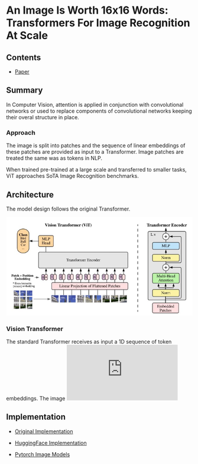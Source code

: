 # An Image Is Worth 16x16 Words: Transformers For Image Recognition At Scale

## Contents

* [Paper](Paper.pdf)


## Summary 

In Computer Vision, attention is applied in conjunction with convolutional networks or used to replace components of convolutional networks keeping their overal structure in place.

### Approach

The image is split into patches and the sequence of linear embeddings of these patches are provided as input to a Transformer. Image patches are treated the same was as tokens in NLP. 

When trained pre-trained at a large scale and transferred to smaller tasks, ViT approaches SoTA Image Recognition benchmarks.

## Architecture

The model design follows the original Transformer.

![Layout](assets/Architecture.jpg)

### Vision Transformer

The standard Transformer receives as input a 1D sequence of token embeddings. The image ![image](https://latex.codecogs.com/png.latex?%5Cbg_white%20x%20%5Cin%20%5Cmathbb%7BR%7D%5E%7BH%20%5Ctimes%20W%20%5Ctimes%20C%7D) 




## Implementation

* [Original Implementation](https://github.com/google-research/vision_transformer)

* [HuggingFace Implementation](https://github.com/huggingface/transformers)

* [Pytorch Image Models](https://github.com/rwightman/pytorch-image-models/blob/master/timm/models/vision_transformer.py)
